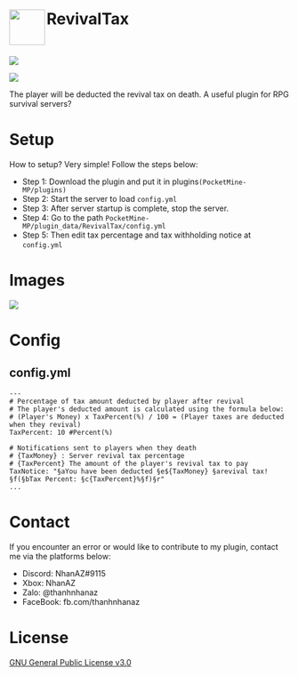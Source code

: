 <h1>RevivalTax<img src="https://github.com/NhanAZ/RevivalTax/blob/main/images/icon.png" height="64" width="64"  align="left"></img></h1><br/>

[![](https://poggit.pmmp.io/shield.state/RevivalTax)](https://poggit.pmmp.io/p/RevivalTax)

[![](https://poggit.pmmp.io/shield.api/RevivalTax)](https://poggit.pmmp.io/p/RevivalTax)

The player will be deducted the revival tax on death. A useful plugin for RPG survival servers?

# Setup
How to setup? Very simple! Follow the steps below:
- Step 1: Download the plugin and put it in plugins`(PocketMine-MP/plugins)`
- Step 2: Start the server to load `config.yml`
- Step 3: After server startup is complete, stop the server.
- Step 4: Go to the path `PocketMine-MP/plugin_data/RevivalTax/config.yml`
- Step 5: Then edit tax percentage and tax withholding notice at `config.yml`

# Images
<img src="https://github.com/NhanAZ/RevivalTax/blob/main/images/ingame.png" />

# Config
## config.yml
```
---
# Percentage of tax amount deducted by player after revival
# The player's deducted amount is calculated using the formula below:
# (Player's Money) x TaxPercent(%) / 100 = (Player taxes are deducted when they revival)
TaxPercent: 10 #Percent(%)

# Notifications sent to players when they death
# {TaxMoney} : Server revival tax percentage
# {TaxPercent} The amount of the player's revival tax to pay
TaxNotice: "§aYou have been deducted §e${TaxMoney} §arevival tax! §f(§bTax Percent: §c{TaxPercent}%§f)§r"
...
```

# Contact
If you encounter an error or would like to contribute to my plugin, contact me via the platforms below:
- Discord: NhanAZ#9115
- Xbox: NhanAZ
- Zalo: @thanhnhanaz
- FaceBook: fb.com/thanhnhanaz

# License
[GNU General Public License v3.0](https://www.gnu.org/licenses/gpl-3.0.html)
